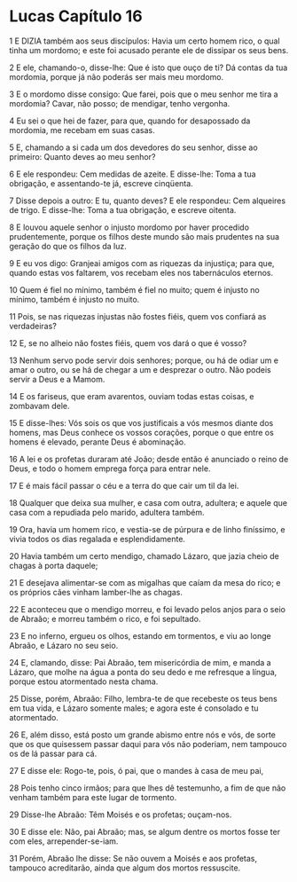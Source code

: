 # Lucas Capítulo 16

1	E DIZIA também aos seus discípulos: Havia um certo homem rico, o qual tinha um mordomo; e este foi acusado perante ele de dissipar os seus bens.

2	E ele, chamando-o, disse-lhe: Que é isto que ouço de ti? Dá contas da tua mordomia, porque já não poderás ser mais meu mordomo.

3	E o mordomo disse consigo: Que farei, pois que o meu senhor me tira a mordomia? Cavar, não posso; de mendigar, tenho vergonha.

4	Eu sei o que hei de fazer, para que, quando for desapossado da mordomia, me recebam em suas casas.

5	E, chamando a si cada um dos devedores do seu senhor, disse ao primeiro: Quanto deves ao meu senhor?

6	E ele respondeu: Cem medidas de azeite. E disse-lhe: Toma a tua obrigação, e assentando-te já, escreve cinqüenta.

7	Disse depois a outro: E tu, quanto deves? E ele respondeu: Cem alqueires de trigo. E disse-lhe: Toma a tua obrigação, e escreve oitenta.

8	E louvou aquele senhor o injusto mordomo por haver procedido prudentemente, porque os filhos deste mundo são mais prudentes na sua geração do que os filhos da luz.

9	E eu vos digo: Granjeai amigos com as riquezas da injustiça; para que, quando estas vos faltarem, vos recebam eles nos tabernáculos eternos.

10	Quem é fiel no mínimo, também é fiel no muito; quem é injusto no mínimo, também é injusto no muito.

11	Pois, se nas riquezas injustas não fostes fiéis, quem vos confiará as verdadeiras?

12	E, se no alheio não fostes fiéis, quem vos dará o que é vosso?

13	Nenhum servo pode servir dois senhores; porque, ou há de odiar um e amar o outro, ou se há de chegar a um e desprezar o outro. Não podeis servir a Deus e a Mamom.

14	E os fariseus, que eram avarentos, ouviam todas estas coisas, e zombavam dele.

15	E disse-lhes: Vós sois os que vos justificais a vós mesmos diante dos homens, mas Deus conhece os vossos corações, porque o que entre os homens é elevado, perante Deus é abominação.

16	A lei e os profetas duraram até João; desde então é anunciado o reino de Deus, e todo o homem emprega força para entrar nele.

17	E é mais fácil passar o céu e a terra do que cair um til da lei.

18	Qualquer que deixa sua mulher, e casa com outra, adultera; e aquele que casa com a repudiada pelo marido, adultera também.

19	Ora, havia um homem rico, e vestia-se de púrpura e de linho finíssimo, e vivia todos os dias regalada e esplendidamente.

20	Havia também um certo mendigo, chamado Lázaro, que jazia cheio de chagas à porta daquele;

21	E desejava alimentar-se com as migalhas que caíam da mesa do rico; e os próprios cães vinham lamber-lhe as chagas.

22	E aconteceu que o mendigo morreu, e foi levado pelos anjos para o seio de Abraão; e morreu também o rico, e foi sepultado.

23	E no inferno, ergueu os olhos, estando em tormentos, e viu ao longe Abraão, e Lázaro no seu seio.

24	E, clamando, disse: Pai Abraão, tem misericórdia de mim, e manda a Lázaro, que molhe na água a ponta do seu dedo e me refresque a língua, porque estou atormentado nesta chama.

25	Disse, porém, Abraão: Filho, lembra-te de que recebeste os teus bens em tua vida, e Lázaro somente males; e agora este é consolado e tu atormentado.

26	E, além disso, está posto um grande abismo entre nós e vós, de sorte que os que quisessem passar daqui para vós não poderiam, nem tampouco os de lá passar para cá.

27	E disse ele: Rogo-te, pois, ó pai, que o mandes à casa de meu pai,

28	Pois tenho cinco irmãos; para que lhes dê testemunho, a fim de que não venham também para este lugar de tormento.

29	Disse-lhe Abraão: Têm Moisés e os profetas; ouçam-nos.

30	E disse ele: Não, pai Abraão; mas, se algum dentre os mortos fosse ter com eles, arrepender-se-iam.

31	Porém, Abraão lhe disse: Se não ouvem a Moisés e aos profetas, tampouco acreditarão, ainda que algum dos mortos ressuscite.

